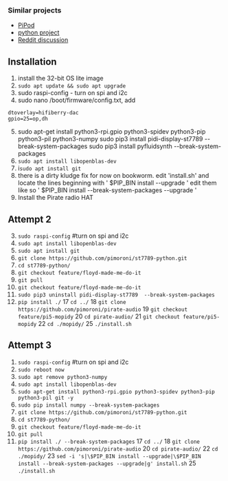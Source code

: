 ### Similar projects
* [PiPod](https://hackaday.io/project/26157-pipod)
* [python project](https://www.youtube.com/watch?v=AzPH5V-sfsI&list=WL&ab_channel=RP2040Projects)
* [Reddit discussion](https://www.reddit.com/r/3Dprinting/comments/95e463/3d_printed_portable_music_player_with_raspberry/)

## Installation
1. install the 32-bit OS lite image
2. ``sudo apt update && sudo apt upgrade``
3. sudo raspi-config  - turn on spi and i2c
4. sudo nano /boot/firmware/config.txt, add
```
dtoverlay=hifiberry-dac
gpio=25=op,dh
```
5. sudo apt-get install python3-rpi.gpio python3-spidev python3-pip python3-pil python3-numpy
sudo pip3 install pidi-display-st7789  --break-system-packages
sudo pip3 install pyfluidsynth  --break-system-packages
6. ``sudo apt install libopenblas-dev``
7. i``sudo apt install git``
7. there is a dirty kludge fix for now on bookworm. edit 'install.sh' and locate the lines beginning with ' $PIP_BIN install --upgrade ' edit them like so ' $PIP_BIN install --break-system-packages --upgrade '
1. Install the Pirate radio HAT

## Attempt 2
3.  ``sudo raspi-config`` #turn on spi and i2c
5.  ``sudo apt install libopenblas-dev``
6.  ``sudo apt install git``
7.  ``git clone https://github.com/pimoroni/st7789-python.git``
8.  ``cd st7789-python/``
9.  ``git checkout feature/floyd-made-me-do-it``
10.  ``git pull``
11.  ``git checkout feature/floyd-made-me-do-it``
13.  ``sudo pip3 uninstall pidi-display-st7789  --break-system-packages``
15.  ``pip install ./`` 
17  ``cd ../``
18  ``git clone https://github.com/pimoroni/pirate-audio``
19  ``git checkout feature/pi5-mopidy``
20  ``cd pirate-audio/``
21  ``git checkout feature/pi5-mopidy``
22  ``cd ./mopidy/`` 
25  ``./install.sh`` 

## Attempt 3

1.  ``sudo raspi-config`` #turn on spi and i2c
2. ``sudo reboot now``
3.  ``sudo apt remove python3-numpy``
5.  ``sudo apt install libopenblas-dev``
6.  ``sudo apt-get install python3-rpi.gpio python3-spidev python3-pip python3-pil git -y`` 
6.   ``sudo pip install numpy --break-system-packages``
7.  ``git clone https://github.com/pimoroni/st7789-python.git``
8.  ``cd st7789-python/``
9.  ``git checkout feature/floyd-made-me-do-it``
10.  ``git pull``
15.  ``pip install ./ --break-system-packages`` 
17  ``cd ../``
18  ``git clone https://github.com/pimoroni/pirate-audio``
20  ``cd pirate-audio/``
22  ``cd ./mopidy/`` 
23  ``sed -i 's|\$PIP_BIN install --upgrade|\$PIP_BIN install --break-system-packages --upgrade|g' install.sh``
25  ``./install.sh`` 
